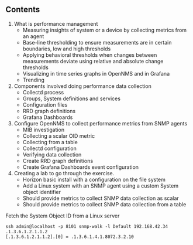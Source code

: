 ## Contents
1. What is performance management
   * Measuring insights of system or a device by collecting metrics from an agent
   * Base-line thresholding to ensure measurements are in certain boundaries, low and high thresholds
   * Applying behavioral thresholds when changes between measurements deviate using relative and absolute change thresholds
   * Visualizing in time series graphs in OpenNMS and in Grafana
   * Trending
2. Components involved doing performance data collection
   * Collectd process
   * Groups, System definitions and services
   * Configuration files
   * RRD graph definitions
   * Grafana Dashboards
3. Configure OpenNMS to collect performance metrics from SNMP agents
   * MIB investigation
   * Collecting a scalar OID metric
   * Collecting from a table
   * Collectd configuration
   * Verifying data collection
   * Create RRD graph definitions
   * Create Grafana Dashboards
   event configuration
4. Creating a lab to go through the exercise.
   * Horizon basic install with a configuration on the file system
   * Add a Linux system with an SNMP agent using a custom System object identifier
   * Should provide metrics to collect SNMP data collection as scalar
   * Should provide metrics to collect SNMP data collection from a table


Fetch the System Object ID from a Linux server
```
ssh admin@localhost -p 8101 snmp-walk -l Default 192.168.42.34 .1.3.6.1.2.1.1.2
[.1.3.6.1.2.1.1.2].[0] = .1.3.6.1.4.1.8072.3.2.10
```
